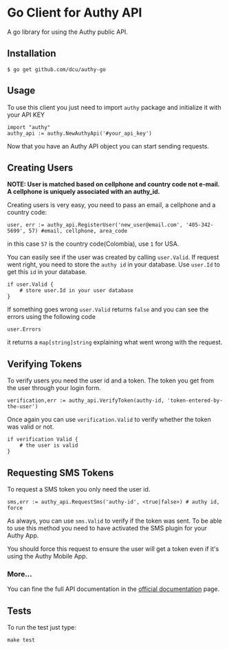 # Go Client for Authy API

A go library for using the Authy public API.


## Installation

	$ go get github.com/dcu/authy-go

## Usage

To use this client you just need to import `authy` package and initialize it with your API KEY


    import "authy"
    authy_api := authy.NewAuthyApi('#your_api_key')

Now that you have an Authy API object you can start sending requests.


## Creating Users

__NOTE: User is matched based on cellphone and country code not e-mail.
A cellphone is uniquely associated with an authy_id.__  

Creating users is very easy, you need to pass an email, a cellphone and a country code:
   
    user, err := authy_api.RegisterUser('new_user@email.com', '405-342-5699', 57) #email, cellphone, area_code

in this case `57` is the country code(Colombia), use `1` for USA.

You can easily see if the user was created by calling `user.Valid`.
If request went right, you need to store the `authy id` in your database. Use `user.Id` to get this `id` in your database.

    if user.Valid {
        # store user.Id in your user database
    }

If something goes wrong `user.Valid` returns `false` and you can see the errors using the following code

    user.Errors

it returns a `map[string]string` explaining what went wrong with the request.


## Verifying Tokens


To verify users you need the user id and a token. The token you get from the user through your login form. 

    verification,err := authy_api.VerifyToken(authy-id, 'token-entered-by-the-user')

Once again you can use `verification.Valid` to verify whether the token was valid or not.

    if verification Valid {
        # the user is valid
    }


## Requesting SMS Tokens

To request a SMS token you only need the user id.

	sms,err := authy_api.RequestSms('authy-id', <true|false>) # authy id, force

As always, you can use `sms.Valid` to verify if the token was sent. To be able to use this method you need to have activated the SMS plugin for your Authy App.

You should force this request to ensure the user will get a token even if it's using the Authy Mobile App.

### More…

You can fine the full API documentation in the [official documentation](https://docs.authy.com) page.


## Tests

To run the test just type:

    make test



